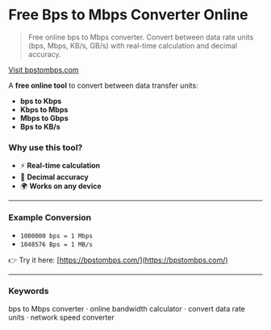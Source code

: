 # Free Bps to Mbps Converter Online
> Free online bps to Mbps converter. Convert between data rate units (bps, Mbps, KB/s, GB/s) with real-time calculation and decimal accuracy.

[Visit bpstombps.com](https://bpstombps.com/)  

A **free online tool** to convert between data transfer units:
- **bps to Kbps**
- **Kbps to Mbps**
- **Mbps to Gbps**
- **Bps to KB/s**

### Why use this tool?
- ⚡ **Real-time calculation**
- 🎯 **Decimal accuracy**
- 🌍 **Works on any device**

---

### Example Conversion
- `1000000 bps = 1 Mbps`  
- `1048576 Bps = 1 MB/s`

👉 Try it here: [https://bpstombps.com/](https://bpstombps.com/)

---

### Keywords
bps to Mbps converter · online bandwidth calculator · convert data rate units · network speed converter
